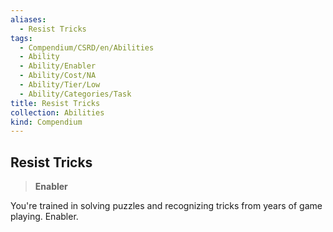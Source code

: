 ```yaml
---
aliases:
  - Resist Tricks
tags:
  - Compendium/CSRD/en/Abilities
  - Ability
  - Ability/Enabler
  - Ability/Cost/NA
  - Ability/Tier/Low
  - Ability/Categories/Task
title: Resist Tricks
collection: Abilities
kind: Compendium
---
```

## Resist Tricks  
>**Enabler**
  
You're trained in solving puzzles and recognizing tricks from years of game playing. Enabler.